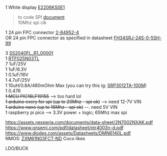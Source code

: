 1 White display [E2206KS0E1](https://www.digikey.ca/en/products/detail/pervasive-displays/E2206KS0E1/22514285) <br>  

> to code SPI [document](https://www.pervasivedisplays.com/wp-content/uploads/2023/12/ApplicationNote_smallSize_wideTemperature_EPD_v04_20240909.pdf) <br>
> 10Mhz spi clk

1 24 pin FPC connector [2-84952-4](https://www.digikey.ca/en/products/detail/te-connectivity-amp-connectors/2-84952-4/2180527) <br>
OR 24 pin FPC connector as specified in datasheet [FH34SRJ-24S-0-5SH-99](https://www.digikey.ca/en/products/detail/hirose-electric-co-ltd/FH34SRJ-24S-0-5SH-99/5156028) <br>

3 [SS2040FL_R1_00001](https://www.digikey.ca/en/products/detail/panjit-international-inc/SS2040FL-R1-00001/14660034)<br>
1 [RTF025N03TL](https://www.digikey.ca/en/products/detail/rohm-semiconductor/RTF025N03TL/721622)<br>
7 1uF/25V<br>
1 1uF/6.3V<br>
1 0.1uF/16V<br>
1 4.7uF/25V<br>
1 10uH/0.8A/480mOhm Max (you can try this ig: [SRP3012TA-100M](https://www.digikey.ca/en/products/detail/bourns-inc/SRP3012TA-100M/9350975))<br>
1 0.47R <br>
~~1 MCU PIC16LF19155~~ --> too hard lol <br>
~~1 arduino every for spi (up to 20Mhz - spi ok)~~ --> need 12-7V VIN <br>
~~1 arduino nano (up to 16Mhz - spi ok)~~ --. need 5V VIN <br>
1 raspberry pi pico --> 3.3V power + logic; 65Mhz max spi 

https://assets.nexperia.com/documents/data-sheet/2N7002NXAK.pdf <br>
https://www.onsemi.com/pdf/datasheet/ntr4003n-d.pdf <br>
https://www.diodes.com/assets/Datasheets/DMN6140L.pdf <br>
NMOS: [ZXM61N03FCT-ND](https://www.diodes.com/assets/Datasheets/ZXM61N03F.pdf)   Coco likes <br>

LDO/BUCK
